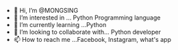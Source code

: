 - 👋 Hi, I’m @MONGSING
- 👀 I’m interested in ... Python Programming language
- 🌱 I’m currently learning ...Python
- 💞️ I’m looking to collaborate with... Python developer
- 📫 How to reach me ...Facebook, Instagram, what's app

<!---
MONGSING/MONGSING is a ✨ special ✨ repository because its `README.md` (this file) appears on your GitHub profile.
You can click the Preview link to take a look at your changes.
--->
